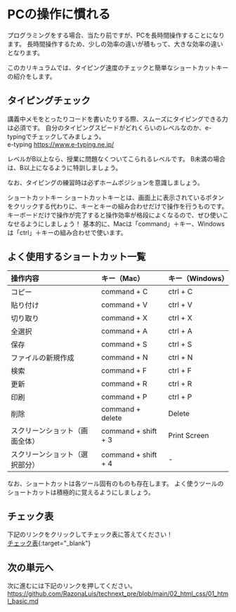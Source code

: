# PCの操作に慣れる
プログラミングをする場合、当たり前ですが、PCを長時間操作することになります。
長時間操作するため、少しの効率の違いが積もって、大きな効率の違いとなります。

このカリキュラムでは、タイピング速度のチェックと簡単なショートカットキーの紹介をします。

## タイピングチェック
講義中メモをとったりコードを書いたりする際、スムーズにタイピングできる力は必須です。
自分のタイピングスピードがどれくらいのレベルなのか、e-typingでチェックしてみましょう。<br>
e-typing
https://www.e-typing.ne.jp/

レベルがB以上なら、授業に問題なくついてこられるレベルです。
B未満の場合は、B以上になるように特訓しましょう。

なお、タイピングの練習時は必ずホームポジションを意識しましょう。

ショートカットキー
ショートカットキーとは、画面上に表示されているボタンをクリックする代わりに、キーとキーの組み合わせだけで操作を行うものです。
キーボードだけで操作が完了すると操作効率が格段によくなるので、ぜひ使いこなせるようにしましょう！
基本的に、Macは「command」＋キー、Windowsは「ctrl」＋キーの組み合わせで使います。

## よく使用するショートカット一覧

|操作内容	|キー（Mac）|キー（Windows）
|:---| :--- | :--- |
|コピー	|command + C	| ctrl + C
|貼り付け |command + V | ctrl + V
|切り取り	|command + X	|ctrl + X
|全選択	|command + A	|ctrl + A
|保存	|command + S	|ctrl + S
|ファイルの新規作成	|command + N	|ctrl + N
|検索	|command + F	|ctrl + F
|更新	|command + R	|ctrl + R
|印刷	|command + P	|ctrl + P
|削除	|command + delete|	Delete
|スクリーンショット（画面全体）	|command + shift + 3	|Print Screen
|スクリーンショット（選択部分）	|command + shift + 4	|-

なお、ショートカットは各ツール固有のものも存在します。
よく使うツールのショートカットは積極的に覚えるようにしましょう。

## チェック表
下記のリンクをクリックしてチェック表に答えてください！<br>
[チェック表](https://docs.google.com/forms/d/e/1FAIpQLSdKztl1XYlnOfvOUxILUm9nrORq3yj0Zd2Ht_is5no_Fay8mw/viewform?usp=sf_link){:target="_blank"}


## 次の単元へ
次に進むには下記のリンクを押してください。<br>
https://github.com/RazonaLuis/technext_pre/blob/main/02_html_css/01_html_basic.md
